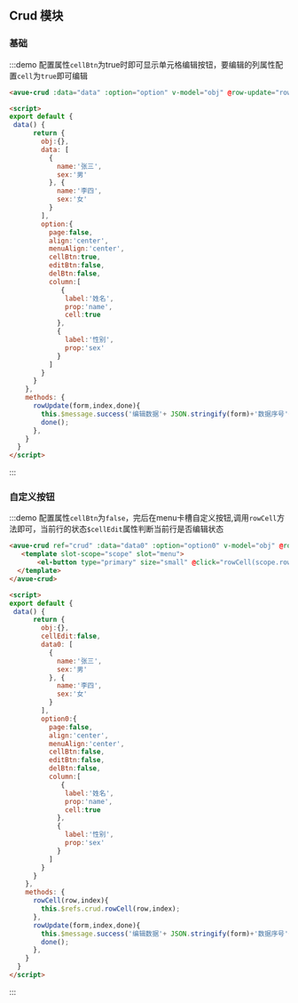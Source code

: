 <script>
  export default {
    data() {
      return {
        obj:{},
        cellEdit:false,
        data0: [
          {
            name:'张三',
            sex:'男'
          }, {
            name:'李四',
            sex:'女'
          }
        ],
        data: [
          {
            name:'张三',
            sex:'男'
          }, {
            name:'李四',
            sex:'女'
          }
        ],
        option:{
          page:false,
          align:'center',
          menuAlign:'center',
          cellBtn:true,
          editBtn:false,
          delBtn:false,
          column:[
             {
              label:'姓名',
              prop:'name',
              cell:true
            }, {
              label:'性别',
              prop:'sex'
            }
          ]
        },
        option0:{
          page:false,
          align:'center',
          menuAlign:'center',
          cellBtn:false,
          editBtn:false,
          delBtn:false,
          column:[
             {
              label:'姓名',
              prop:'name',
              cell:true
            },
            {
              label:'性别',
              prop:'sex'
            }
          ]
        }
      }
    },
    methods: {
      rowCell(row,index){
        this.$refs.crud.rowCell(row,index);
      },
      rowUpdate(form,index,done){
        this.$message.success('编辑数据'+ JSON.stringify(form)+'数据序号'+index);
        done();
      },
    }
  }
</script>

<style>

</style>

## Crud 模块



### 基础

:::demo  配置属性`cellBtn`为true时即可显示单元格编辑按钮，要编辑的列属性配置`cell`为`true`即可编辑
```html
<avue-crud :data="data" :option="option" v-model="obj" @row-update="rowUpdate"></avue-crud>

<script>
export default {
 data() {
      return {
        obj:{},
        data: [
          {
            name:'张三',
            sex:'男'
          }, {
            name:'李四',
            sex:'女'
          }
        ],
        option:{
          page:false,
          align:'center',
          menuAlign:'center',
          cellBtn:true,
          editBtn:false,
          delBtn:false,
          column:[
             {
              label:'姓名',
              prop:'name',
              cell:true
            },
            {
              label:'性别',
              prop:'sex'
            }
          ]
        }
      }
    },
    methods: {
      rowUpdate(form,index,done){
        this.$message.success('编辑数据'+ JSON.stringify(form)+'数据序号'+index);
        done();
      },
    }
  }
</script>
```
:::

### 自定义按钮

:::demo  配置属性`cellBtn`为`false`，完后在menu卡槽自定义按钮,调用`rowCell`方法即可，当前行的状态`$cellEdit`属性判断当前行是否编辑状态
```html
<avue-crud ref="crud" :data="data0" :option="option0" v-model="obj" @row-update="rowUpdate">
   <template slot-scope="scope" slot="menu">
       <el-button type="primary" size="small" @click="rowCell(scope.row,scope.index)">{{scope.row.$cellEdit?'自定义保存':'自定义修改'}}</el-button>
  </template>
</avue-crud>

<script>
export default {
 data() {
      return {
        obj:{},
        cellEdit:false,
        data0: [
          {
            name:'张三',
            sex:'男'
          }, {
            name:'李四',
            sex:'女'
          }
        ],
        option0:{
          page:false,
          align:'center',
          menuAlign:'center',
          cellBtn:false,
          editBtn:false,
          delBtn:false,
          column:[
             {
              label:'姓名',
              prop:'name',
              cell:true
            },
            {
              label:'性别',
              prop:'sex'
            }
          ]
        }
      }
    },
    methods: {
      rowCell(row,index){
        this.$refs.crud.rowCell(row,index);
      },
      rowUpdate(form,index,done){
        this.$message.success('编辑数据'+ JSON.stringify(form)+'数据序号'+index);
        done();
      },
    }
  }
</script>
```
:::

